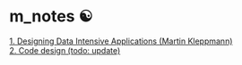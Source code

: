 # m_notes ☯️

[1. Designing Data Intensive Applications (Martin Kleppmann)](designing-data-intensive-applications.md)  
[2. Code design (todo: update)](code-design.md)